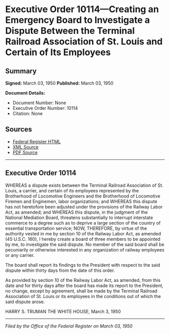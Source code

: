 # Executive Order 10114—Creating an Emergency Board to Investigate a Dispute Between the Terminal Railroad Association of St. Louis and Certain of Its Employees

## Summary

**Signed:** March 03, 1950
**Published:** March 03, 1950

**Document Details:**
- Document Number: None
- Executive Order Number: 10114
- Citation: None

## Sources
- [Federal Register HTML](https://www.presidency.ucsb.edu/documents/executive-order-10114-creating-emergency-board-investigate-dispute-between-the-terminal)
- [XML Source](None)
- [PDF Source](None)

---

## Executive Order 10114

WHEREAS a dispute exists between the Terminal Railroad Association of St. Louis, a carrier, and certain of its employees represented by the Brotherhood of Locomotive Engineers and the Brotherhood of Locomotive Firemen and Enginemen, labor organizations; and
WHEREAS this dispute has not heretofore been adjusted under the provisions of the Railway Labor Act, as amended; and
WHEREAS this dispute, in the judgment of the National Mediation Board, threatens substantially to interrupt interstate commerce to a degree such as to deprive a large section of the country of essential transportation service;
NOW, THEREFORE, by virtue of the authority vested in me by section 10 of the Railway Labor Act, as amended (45 U.S.C. 160), I hereby create a board of three members to be appointed by me, to investigate the said dispute. No member of the said board shall be pecuniarily or otherwise interested in any organization of railway employees or any carrier.

The board shall report its findings to the President with respect to the said dispute within thirty days from the date of this order.

As provided by section 10 of the Railway Labor Act, as amended, from this date and for thirty days after the board has made its report to the President, no change, except by agreement, shall be made by the Terminal Railroad Association of St. Louis or its employees in the conditions out of which the said dispute arose.

HARRY S. TRUMAN
THE WHITE HOUSE,
March 3, 1950

---

*Filed by the Office of the Federal Register on March 03, 1950*
